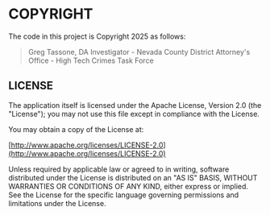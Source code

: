 # COPYRIGHT #

The code in this project is Copyright 2025 as follows:

> Greg Tassone, DA Investigator - 
> Nevada County District Attorney's Office - 
> High Tech Crimes Task Force

## LICENSE ##

The application itself is licensed under the Apache License, Version 2.0 (the "License"); you may not use this file except in compliance with the License.

You may obtain a copy of the License at:

[http://www.apache.org/licenses/LICENSE-2.0](http://www.apache.org/licenses/LICENSE-2.0)

Unless required by applicable law or agreed to in writing, software distributed under the License is distributed on an "AS IS" BASIS, WITHOUT WARRANTIES OR CONDITIONS OF ANY KIND, either express or implied. See the License for the specific language governing permissions and limitations under the License.
